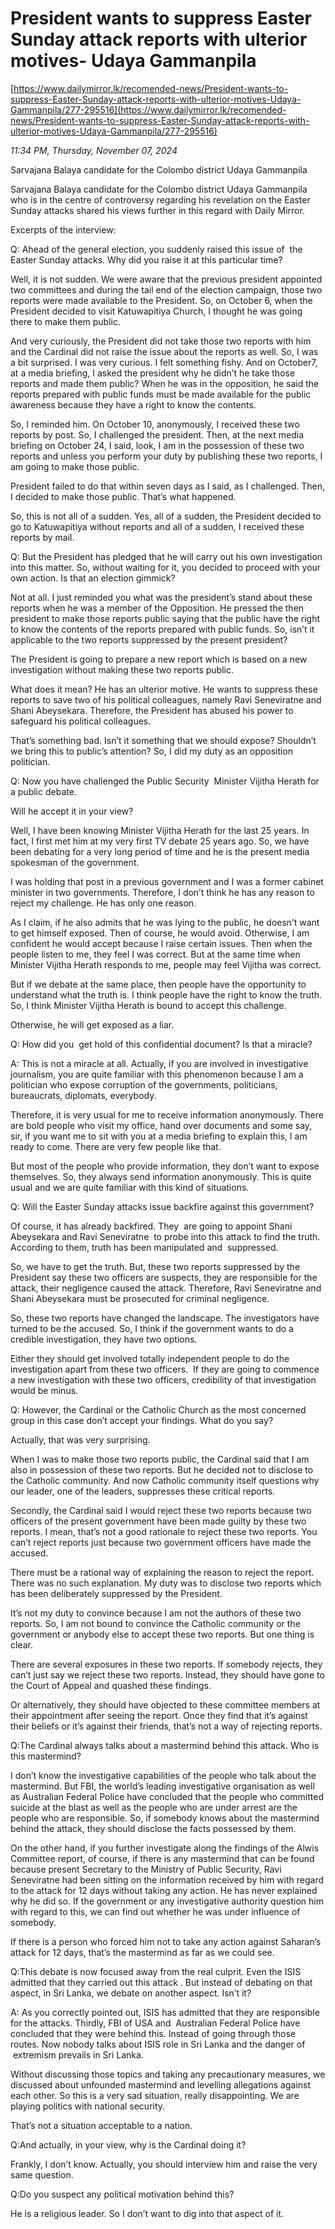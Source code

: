 # President wants to suppress Easter Sunday attack reports with ulterior motives- Udaya Gammanpila

[https://www.dailymirror.lk/recomended-news/President-wants-to-suppress-Easter-Sunday-attack-reports-with-ulterior-motives-Udaya-Gammanpila/277-295516](https://www.dailymirror.lk/recomended-news/President-wants-to-suppress-Easter-Sunday-attack-reports-with-ulterior-motives-Udaya-Gammanpila/277-295516)

*11:34 PM, Thursday, November 07, 2024*

Sarvajana Balaya candidate for the Colombo district Udaya Gammanpila

Sarvajana Balaya candidate for the Colombo district Udaya Gammanpila who is in the centre of controversy regarding his revelation on the Easter Sunday attacks shared his views further in this regard with Daily Mirror.

Excerpts of the interview:

Q: Ahead of the general election, you suddenly raised this issue of  the Easter Sunday attacks. Why did you raise it at this particular time?

Well, it is not sudden. We were aware that the previous president appointed two committees and during the tail end of the election campaign, those two reports were made available to the President. So, on October 6, when the President decided to visit Katuwapitiya Church, I thought he was going there to make them public.

And very curiously, the President did not take those two reports with him and the Cardinal did not raise the issue about the reports as well. So, I was a bit surprised. I was very curious. I felt something fishy. And on October7, at a media briefing, I asked the president why he didn’t he take those reports and made them public? When he was in the opposition, he said the reports prepared with public funds must be made available for the public awareness because they have a right to know the contents.

So, I reminded him. On October 10, anonymously, I received these two reports by post. So, I challenged the president. Then, at the next media briefing on October 24, I said, look, I am in the possession of these two reports and unless you perform your duty by publishing these two reports, I am going to make those public.

President failed to do that within seven days as I said, as I challenged. Then, I decided to make those public. That’s what happened.

So, this is not all of a sudden. Yes, all of a sudden, the President decided to go to Katuwapitiya without reports and all of a sudden, I received these reports by mail.

Q: But the President has pledged that he will carry out his own investigation into this matter. So, without waiting for it, you decided to proceed with your own action. Is that an election gimmick?

Not at all. I just reminded you what was the president’s stand about these reports when he was a member of the Opposition. He pressed the then president to make those reports public saying that the public have the right to know the contents of the reports prepared with public funds. So, isn’t it applicable to the two reports suppressed by the present president?

The President is going to prepare a new report which is based on a new investigation without making these two reports public.

What does it mean? He has an ulterior motive. He wants to suppress these reports to save two of his political colleagues, namely Ravi Seneviratne and Shani Abeysekara. Therefore, the President has abused his power to safeguard his political colleagues.

That’s something bad. Isn’t it something that we should expose? Shouldn’t we bring this to public’s attention? So, I did my duty as an opposition politician.

Q: Now you have challenged the Public Security  Minister Vijitha Herath for a public debate.

Will he accept it in your view?

Well, I have been knowing Minister Vijitha Herath for the last 25 years. In fact, I first met him at my very first TV debate 25 years ago. So, we have been debating for a very long period of time and he is the present media spokesman of the government.

I was holding that post in a previous government and I was a former cabinet minister in two governments. Therefore, I don’t think he has any reason to reject my challenge. He has only one reason.

As I claim, if he also admits that he was lying to the public, he doesn’t want to get himself exposed. Then of course, he would avoid. Otherwise, I am confident he would accept because I raise certain issues. Then when the people listen to me, they feel I was correct. But at the same time when Minister Vijitha Herath responds to me, people may feel Vijitha was correct.

But if we debate at the same place, then people have the opportunity to understand what the truth is. I think people have the right to know the truth. So, I think Minister Vijitha Herath is bound to accept this challenge.

Otherwise, he will get exposed as a liar.

Q: How did you  get hold of this confidential document? Is that a miracle?

A: This is not a miracle at all. Actually, if you are involved in investigative journalism, you are quite familiar with this phenomenon because I am a politician who expose corruption of the governments, politicians, bureaucrats, diplomats, everybody.

Therefore, it is very usual for me to receive information anonymously. There are bold people who visit my office, hand over documents and some say, sir, if you want me to sit with you at a media briefing to explain this, I am ready to come. There are very few people like that.

But most of the people who provide information, they don’t want to expose themselves. So, they always send information anonymously. This is quite usual and we are quite familiar with this kind of situations.

Q: Will the Easter Sunday attacks issue backfire against this government?

Of course, it has already backfired. They  are going to appoint Shani Abeysekara and Ravi Seneviratne  to probe into this attack to find the truth. According to them, truth has been manipulated and  suppressed.

So, we have to get the truth. But, these two reports suppressed by the President say these two officers are suspects, they are responsible for the attack, their negligence caused the attack. Therefore, Ravi Seneviratne and Shani Abeysekara must be prosecuted for criminal negligence.

So, these two reports have changed the landscape. The investigators have turned to be the accused. So, I think if the government wants to do a credible investigation, they have two options.

Either they should get involved totally independent people to do the investigation apart from these two officers.  If they are going to commence a new investigation with these two officers, credibility of that investigation would be minus.

Q: However, the Cardinal or the Catholic Church as the most concerned group in this case don’t accept your findings. What do you say?

Actually, that was very surprising.

When I was to make those two reports public, the Cardinal said that I am also in possession of these two reports. But he decided not to disclose to the Catholic community. And now Catholic community itself questions why our leader, one of the leaders, suppresses these critical reports.

Secondly, the Cardinal said I would reject these two reports because two officers of the present government have been made guilty by these two reports. I mean, that’s not a good rationale to reject these two reports. You can’t reject reports just because two government officers have made the accused.

There must be a rational way of explaining the reason to reject the report. There was no such explanation. My duty was to disclose two reports which has been deliberately suppressed by the President.

It’s not my duty to convince because I am not the authors of these two reports. So, I am not bound to convince the Catholic community or the government or anybody else to accept these two reports. But one thing is clear.

There are several exposures in these two reports. If somebody rejects, they can’t just say we reject these two reports. Instead, they should have gone to the Court of Appeal and quashed these findings.

Or alternatively, they should have objected to these committee members at their appointment after seeing the report. Once they find that it’s against their beliefs or it’s against their friends, that’s not a way of rejecting reports.

Q:The Cardinal always talks about a mastermind behind this attack. Who is this mastermind?

I don’t know the investigative capabilities of the people who talk about the mastermind. But FBI, the world’s leading investigative organisation as well as Australian Federal Police have concluded that the people who committed suicide at the blast as well as the people who are under arrest are the people who are responsible. So, if somebody knows about the mastermind behind the attack, they should disclose the facts possessed by them.

On the other hand, if you further investigate along the findings of the Alwis Committee report, of course, if there is any mastermind that can be found because present Secretary to the Ministry of Public Security, Ravi Seneviratne had been sitting on the information received by him with regard to the attack for 12 days without taking any action. He has never explained why he did so. If the government or any investigative authority question him with regard to this, we can find out whether he was under influence of somebody.

If there is a person who forced him not to take any action against Saharan’s attack for 12 days, that’s the mastermind as far as we could see.

Q:This debate is now focused away from the real culprit. Even the ISIS admitted that they carried out this attack . But instead of debating on that aspect, in Sri Lanka, we debate on another aspect. Isn’t it?

A: As you correctly pointed out, ISIS has admitted that they are responsible for the attacks. Thirdly, FBI of USA and  Australian Federal Police have concluded that they were behind this. Instead of going through those routes. Now nobody talks about ISIS role in Sri Lanka and the danger of   extremism prevails in Sri Lanka.

Without discussing those topics and taking any precautionary measures, we discussed about unfounded mastermind and levelling allegations against each other. So this is a very sad situation, really disappointing. We are playing politics with national security.

That’s not a situation acceptable to a nation.

Q:And actually, in your view, why is the Cardinal doing it?

Frankly, I don’t know. Actually, you should interview him and raise the very same question.

Q:Do you suspect any political motivation behind this?

He is a religious leader. So I don’t want to dig into that aspect of it.

